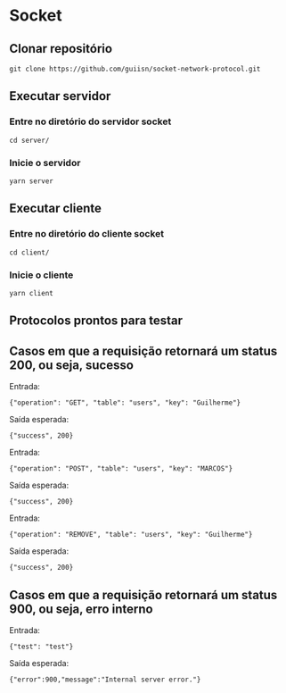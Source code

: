 # Socket

## Clonar repositório

```
git clone https://github.com/guiisn/socket-network-protocol.git
```

## Executar servidor

### Entre no diretório do servidor socket

```
cd server/
```

### Inicie o servidor

```
yarn server
```

## Executar cliente

### Entre no diretório do cliente socket

```
cd client/
```

### Inicie o cliente

```
yarn client
```

## Protocolos prontos para testar

## Casos em que a requisição retornará um status 200, ou seja, sucesso

Entrada:

```
{"operation": "GET", "table": "users", "key": "Guilherme"}
```

Saída esperada:
```
{"success", 200}
```

Entrada:

```
{"operation": "POST", "table": "users", "key": "MARCOS"}
```

Saída esperada:
```
{"success", 200}
```

Entrada:

```
{"operation": "REMOVE", "table": "users", "key": "Guilherme"}
```

Saída esperada:
```
{"success", 200}
```

## Casos em que a requisição retornará um status 900, ou seja, erro interno

Entrada:

```
{"test": "test"}
```

Saída esperada:
```
{"error":900,"message":"Internal server error."}
```
